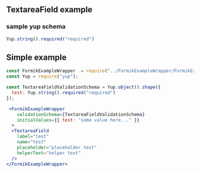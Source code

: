 ## TextareaField example

### sample yup schema

```jsx static
Yup.string().required("required")
```

## Simple example

```jsx
const FormikExampleWrapper  = require("../FormikExampleWrapper/FormikExampleWrapper").default;
const Yup = require("yup");

const TextareaFieldValidationSchema = Yup.object().shape({
  test: Yup.string().required("required")
}); 

 <FormikExampleWrapper 
    validationSchema={TextareaFieldValidationSchema}
    initialValues={{ test: "some value here..." }}
  >
  <TextareaField
    label="test"
    name="test"
    placeholder="placeholder text"
    helperText="helper text"
  />
</FormikExampleWrapper>
```
